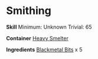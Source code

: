 <!-- TITLE: Blackmetal Ingot -->
<!-- SUBTITLE:  -->
# Smithing
**Skill**
Minimum: Unknown
Trivial: 65

**Container**
[Heavy Smelter](heavy-smelter)

**Ingredients**
[Blackmetal Bits](blackmetal-bits) x 5